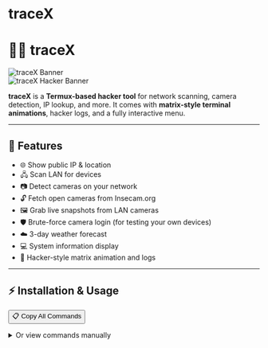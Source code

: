 # traceX
# 🕵️‍♂️ traceX

![traceX Banner](https://i.imgur.com/3hK0j9v.png)  
![traceX Hacker Banner](https://i.imgur.com/YOUR_SECOND_BANNER.png)  

**traceX** is a **Termux-based hacker tool** for network scanning, camera detection, IP lookup, and more. It comes with **matrix-style terminal animations**, hacker logs, and a fully interactive menu.  

---

## 🚀 Features
- 🌐 Show public IP & location  
- 🖧 Scan LAN for devices  
- 📷 Detect cameras on your network  
- 🔓 Fetch open cameras from Insecam.org  
- 🖼 Grab live snapshots from LAN cameras  
- 🛡 Brute-force camera login (for testing your own devices)  
- ☁️ 3-day weather forecast  
- 💻 System information display  
- 🎨 Hacker-style matrix animation and logs  

---

## ⚡ Installation & Usage

<!-- Copy Command Button -->
<button onclick="navigator.clipboard.writeText(`git clone https://github.com/Omegatech-01/traceX.git
cd traceX
chmod +x traceX
mv traceX /data/data/com.termux/files/usr/bin/
pkg install nmap curl jq figlet lolcat medusa
termux-setup-storage
./traceX`)">📋 Copy All Commands</button>

<details>
<summary>Or view commands manually</summary>

```bash
# Clone the repository
git clone https://github.com/Omegatech-01/traceX.git
cd traceX

# Make it executable
chmod +x traceX

# (Optional) Move to PATH for global access
mv traceX /data/data/com.termux/files/usr/bin/

# Install required dependencies
pkg install nmap curl jq figlet lolcat medusa

# Grant storage access in Termux if needed
termux-setup-storage

# Run traceX
./traceX   # or just 'traceX' if in PATH
.




---

🖥 Hacker Logs & Terminal Visuals

Sample Hacker Banner on Launch:

╔════════════════════════════╗
║        OMEGA TRACE         ║
╚════════════════════════════╝
Welcome Omega, Ready To Trace Bitched!

      ▄▄▄▄▄▄▄
    ▄▀░░░░░░░▀▄
   █░░█░░░░░█░░█
  █░░░▀▀▀▀▀▀░░░█
  █░░░░░░░░░░░░█
  █░░░▀▄░░░▄▀░░░█
   █░░░░▀▀▀░░░░█
    ▀▄░░░░░░░▄▀
      ▀▀▄▄▄▄▀▀

Matrix rain animation preview:

01010110101101001010101101001010
00101011010110101010100101010101
11001010100101011010101001010101
... (more random binary)

Sample command menu inside traceX:

1) Show My Public IP & Location
2) Scan LAN for Devices
3) LAN Camera Detection
4) Fetch Open Cameras (Insecam)
5) Grab Live Screenshots
6) Brute-force Camera Login
7) Weather Forecast
8) System Info
9) Exit

LAN camera scan log preview:

[*] Scanning 192.168.1.0/24 for open cameras...
[+] Camera found: 192.168.1.101
[+] Camera found: 192.168.1.105
[+] Camera found: 192.168.1.110
Camera IP list saved to /tmp/camera_ips.txt

Snapshot grab log preview:

[*] Attempting snapshot grab from detected cameras...
[+] Snapshot saved for 192.168.1.101 -> /sdcard/192.168.1.101_snapshot.jpg
[+] Snapshot saved for 192.168.1.105 -> /sdcard/192.168.1.105_snapshot.jpg


---

📝 Credits

Made with ❤️ by Omega Dixon (Omegatech-01)

Terminal visuals powered by figlet and lolcat

Network tools powered by nmap, curl, jq, medusa



---

> Disclaimer: For educational and testing purposes only. Do not use on networks or devices you do not own.
